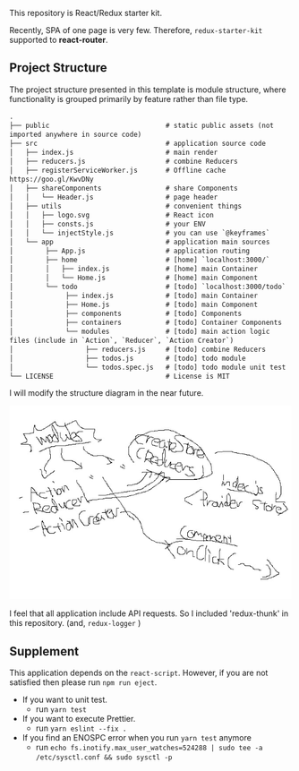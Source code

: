 This repository is React/Redux starter kit.

Recently, SPA of one page is very few. Therefore, `redux-starter-kit` supported to **react-router**.

## Project Structure

The project structure presented in this template is module structure, where functionality is grouped primarily by feature rather than file type.

```
.
├── public                             # static public assets (not imported anywhere in source code)
├── src                                # application source code
│   ├── index.js                       # main render
│   ├── reducers.js                    # combine Reducers
│   ├── registerServiceWorker.js       # Offline cache https://goo.gl/KwvDNy
│   ├── shareComponents                # share Components
│   │   └── Header.js                  # page header
│   ├── utils                          # convenient things
│   │   ├── logo.svg                   # React icon
│   │   ├── consts.js                  # your ENV
│   │   └── injectStyle.js             # you can use `@keyframes`
│   └── app                            # application main sources
│        ├── App.js                    # application routing
│        ├── home                      # [home] `localhost:3000/`
│        │   ├── index.js              # [home] main Container
│        │   └── Home.js               # [home] main Component
│        └── todo                      # [todo] `localhost:3000/todo`
│             ├── index.js             # [todo] main Container
│             ├── Home.js              # [todo] main Component
│             ├── components           # [todo] Components
│             ├── containers           # [todo] Container Components
│             └── modules              # [todo] main action logic files (include in `Action`, `Reducer`, `Action Creator`)
│                  ├── reducers.js     # [todo] combine Reducers
│                  ├── todos.js        # [todo] todo module
│                  └── todos.spec.js   # [todo] todo module unit test
└── LICENSE                            # License is MIT
```

I will modify the structure diagram in the near future.

![structure](https://raw.githubusercontent.com/shiopon01/redux-starter-kit/images/structure.jpg)

I feel that all application include API requests. So I included 'redux-thunk' in this repository. (and, `redux-logger` )

## Supplement

This application depends on the `react-script`. However, if you are not satisfied then please run `npm run eject`.

- If you want to unit test.
  - run `yarn test`
- If you want to execute Prettier.
  - run `yarn eslint --fix .`
- If you find an ENOSPC error when you run `yarn test` anymore
  - run `echo fs.inotify.max_user_watches=524288 | sudo tee -a /etc/sysctl.conf && sudo sysctl -p`